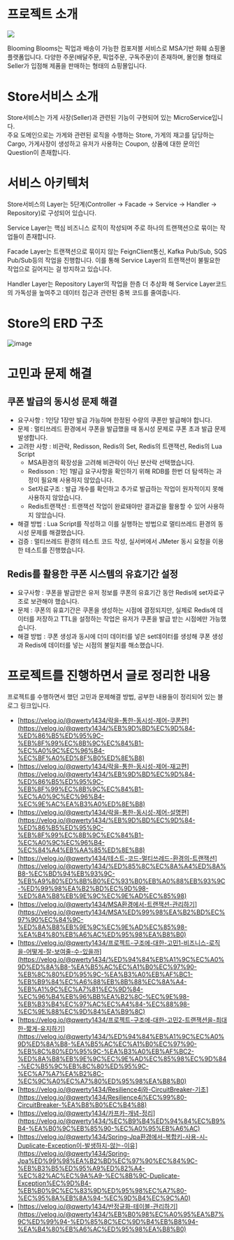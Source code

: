 # 프로젝트 소개

![](https://velog.velcdn.com/images/qwerty1434/post/c27ed136-9acd-4cfe-a44a-25281973d46f/image.png)

Blooming Blooms는 픽업과 배송이 가능한 컴포저블 서비스로 MSA기반 화훼 쇼핑몰 플랫폼입니다. 다양한 주문(배달주문, 픽업주문, 구독주문)이 존재하며, 몰인몰 형태로 Seller가 입점해 제품을 판매하는 형태의 쇼핑몰입니다.

# Store서비스 소개

Store서비스는 가게 사장(Seller)과 관련된 기능이 구현되어 있는 MicroService입니다. 
</br>
주요 도메인으로는 가게와 관련된 로직을 수행하는 Store, 가게의 재고를 담당하는 Cargo, 가게사장이 생성하고 유저가 사용하는 Coupon, 상품에 대한 문의인 Question이 존재합니다. 

# 서비스 아키텍처

Store서비스의 Layer는 5단계(Controller → Facade → Service → Handler → Repository)로 구성되어 있습니다. 

Service Layer는 핵심 비즈니스 로직이 작성되며 주로 하나의 트랜잭션으로 묶이는 작업들이 존재합니다. 

Facade Layer는 트랜잭션으로 묶이지 않는 FeignClient통신, Kafka Pub/Sub, SQS Pub/Sub등의 작업을 진행합니다. 이를 통해 Service Layer의 트랜잭션이 불필요한 작업으로 길어지는 걸 방지하고 있습니다.

Handler Layer는 Repository Layer의 작업을 한층 더 추상화 해 Service Layer코드의 가독성을 높여주고 데이터 접근과 관련된 중복 코드를 줄여줍니다.

# Store의 ERD 구조
![image](https://github.com/qwerty1434/BB-Store/assets/25142537/f8f437a2-f177-4968-9ba0-8face4641b38)


# 고민과 문제 해결

## 쿠폰 발급의 동시성 문제 해결 

- 요구사항 : 1인당 1장만 발급 가능하며 한정된 수량의 쿠폰만 발급해야 합니다.
- 문제 : 멀티쓰레드 환경에서 쿠폰을 발급했을 때 동시성 문제로 쿠폰 초과 발급 문제 발생합니다.
- 고려한 사항 : 비관락, Redisson, Redis의 Set, Redis의 트랜잭션, Redis의 Lua Script
    - MSA환경의 확장성을 고려해 비관락이 아닌 분산락 선택했습니다.
    - Redisson : 1인 1발급 요구사항을 확인하기 위해 RDB를 한번 더 탐색하는 과정이 필요해 사용하지 않았습니다.
    - Set자료구조 : 발급 개수를 확인하고 추가로 발급하는 작업이 원자적이지 못해 사용하지 않았습니다.
    - Redis트랜잭션 : 트랜잭션 작업이 완료돼야만 결과값을 활용할 수 있어 사용하지 않았습니다.
- 해결 방법 : Lua Script를 작성하고 이를 실행하는 방법으로 멀티쓰레드 환경의 동시성 문제를 해결했습니다.
- 검증 : 멀티쓰레드 환경의 테스트 코드 작성, 실서버에서 JMeter 동시 요청을 이용한 테스트를 진행했습니다.

## Redis를 활용한 쿠폰 시스템의 유효기간 설정 

- 요구사항 : 쿠폰을 발급받은 유저 정보를 쿠폰의 유효기간 동안 Redis에 set자료구조로 보관해야 했습니다.
- 문제 : 쿠폰의 유효기간은 쿠폰을 생성하는 시점에 결정되지만, 실제로 Redis에 데이터를 저장하고 TTL을 설정하는 작업은 유저가 쿠폰을 발급 받는 시점에만 가능했습니다.
- 해결 방법 : 쿠폰 생성과 동시에 더미 데이터를 넣은 set데이터를 생성해 쿠폰 생성과 Redis에 데이터를 넣는 시점의 불일치를 해소했습니다.


# 프로젝트를 진행하면서 글로 정리한 내용
프로젝트를 수행하면서 했던 고민과 문제해결 방법, 공부한 내용들이 정리되어 있는 블로그 링크입니다.
- [https://velog.io/@qwerty1434/락을-통한-동시성-제어-쿠폰편](https://velog.io/@qwerty1434/%EB%9D%BD%EC%9D%84-%ED%86%B5%ED%95%9C-%EB%8F%99%EC%8B%9C%EC%84%B1-%EC%A0%9C%EC%96%B4-%EC%BF%A0%ED%8F%B0%ED%8E%B8)
- [https://velog.io/@qwerty1434/락을-통한-동시성-제어-재고편](https://velog.io/@qwerty1434/%EB%9D%BD%EC%9D%84-%ED%86%B5%ED%95%9C-%EB%8F%99%EC%8B%9C%EC%84%B1-%EC%A0%9C%EC%96%B4-%EC%9E%AC%EA%B3%A0%ED%8E%B8)
- [https://velog.io/@qwerty1434/락을-통한-동시성-제어-설명편](https://velog.io/@qwerty1434/%EB%9D%BD%EC%9D%84-%ED%86%B5%ED%95%9C-%EB%8F%99%EC%8B%9C%EC%84%B1-%EC%A0%9C%EC%96%B4-%EC%84%A4%EB%AA%85%ED%8E%B8)
- [https://velog.io/@qwerty1434/테스트-코드-멀티쓰레드-환경의-트랜잭션](https://velog.io/@qwerty1434/%ED%85%8C%EC%8A%A4%ED%8A%B8-%EC%BD%94%EB%93%9C-%EB%A9%80%ED%8B%B0%EC%93%B0%EB%A0%88%EB%93%9C-%ED%99%98%EA%B2%BD%EC%9D%98-%ED%8A%B8%EB%9E%9C%EC%9E%AD%EC%85%98)
- [https://velog.io/@qwerty1434/MSA환경에서-트랜잭션-관리하기](https://velog.io/@qwerty1434/MSA%ED%99%98%EA%B2%BD%EC%97%90%EC%84%9C-%ED%8A%B8%EB%9E%9C%EC%9E%AD%EC%85%98-%EA%B4%80%EB%A6%AC%ED%95%98%EA%B8%B0)
- [https://velog.io/@qwerty1434/프로젝트-구조에-대한-고민1-비즈니스-로직을-어떻게-잘-보여줄-수-있을까](https://velog.io/@qwerty1434/%ED%94%84%EB%A1%9C%EC%A0%9D%ED%8A%B8-%EA%B5%AC%EC%A1%B0%EC%97%90-%EB%8C%80%ED%95%9C-%EA%B3%A0%EB%AF%BC1-%EB%B9%84%EC%A6%88%EB%8B%88%EC%8A%A4-%EB%A1%9C%EC%A7%81%EC%9D%84-%EC%96%B4%EB%96%BB%EA%B2%8C-%EC%9E%98-%EB%B3%B4%EC%97%AC%EC%A4%84-%EC%88%98-%EC%9E%88%EC%9D%84%EA%B9%8C)
- [https://velog.io/@qwerty1434/프로젝트-구조에-대한-고민2-트랜잭션을-최대한-짧게-유지하기](https://velog.io/@qwerty1434/%ED%94%84%EB%A1%9C%EC%A0%9D%ED%8A%B8-%EA%B5%AC%EC%A1%B0%EC%97%90-%EB%8C%80%ED%95%9C-%EA%B3%A0%EB%AF%BC2-%ED%8A%B8%EB%9E%9C%EC%9E%AD%EC%85%98%EC%9D%84-%EC%B5%9C%EB%8C%80%ED%95%9C-%EC%A7%A7%EA%B2%8C-%EC%9C%A0%EC%A7%80%ED%95%98%EA%B8%B0)
- [https://velog.io/@qwerty1434/Resilience4j와-CircuitBreaker-기초](https://velog.io/@qwerty1434/Resilience4j%EC%99%80-CircuitBreaker-%EA%B8%B0%EC%B4%88)
- [https://velog.io/@qwerty1434/카프카-개념-정리](https://velog.io/@qwerty1434/%EC%B9%B4%ED%94%84%EC%B9%B4-%EA%B0%9C%EB%85%90-%EC%A0%95%EB%A6%AC)
- [https://velog.io/@qwerty1434/Spring-Jpa환경에서-복합키-사용-시-Duplicate-Exception이-발생하지-않는-이유](https://velog.io/@qwerty1434/Spring-Jpa%ED%99%98%EA%B2%BD%EC%97%90%EC%84%9C-%EB%B3%B5%ED%95%A9%ED%82%A4-%EC%82%AC%EC%9A%A9-%EC%8B%9C-Duplicate-Exception%EC%9D%B4-%EB%B0%9C%EC%83%9D%ED%95%98%EC%A7%80-%EC%95%8A%EB%8A%94-%EC%9D%B4%EC%9C%A0)
- [https://velog.io/@qwerty1434/반정규화-테이블-관리하기](https://velog.io/@qwerty1434/%EB%B0%98%EC%A0%95%EA%B7%9C%ED%99%94-%ED%85%8C%EC%9D%B4%EB%B8%94-%EA%B4%80%EB%A6%AC%ED%95%98%EA%B8%B0)
